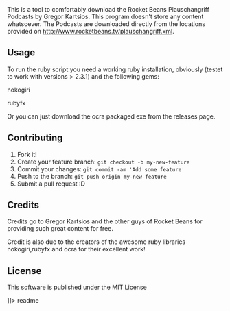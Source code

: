 <snippet>
  <content><![CDATA[
# ${1:Plauschangriff Downloader}

This is a tool to comfortably download the Rocket Beans Plauschangriff Podcasts by Gregor Kartsios.
This program doesn't store any content whatsoever. The Podcasts are downloaded directly from the locations provided on http://www.rocketbeans.tv/plauschangriff.xml.

## Usage

To run the ruby script you need a working ruby installation, obviously (testet to work with versions > 2.3.1) and the following gems:

nokogiri

rubyfx

Or you can just download the ocra packaged exe from the releases page.

## Contributing

1. Fork it!
2. Create your feature branch: `git checkout -b my-new-feature`
3. Commit your changes: `git commit -am 'Add some feature'`
4. Push to the branch: `git push origin my-new-feature`
5. Submit a pull request :D

## Credits

Credits go to Gregor Kartsios and the other guys of Rocket Beans for providing such great content for free.

Credit is also due to the creators of the awesome ruby libraries nokogiri,rubyfx and ocra for their excellent work! 

## License

This software is published under the MIT License

]]></content>
  <tabTrigger>readme</tabTrigger>
</snippet>